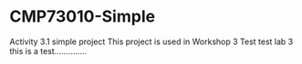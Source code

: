 # CMP73010-Simple
Activity 3.1 simple project
This project is used in Workshop 3
Test test
lab 3
this is a test..............
